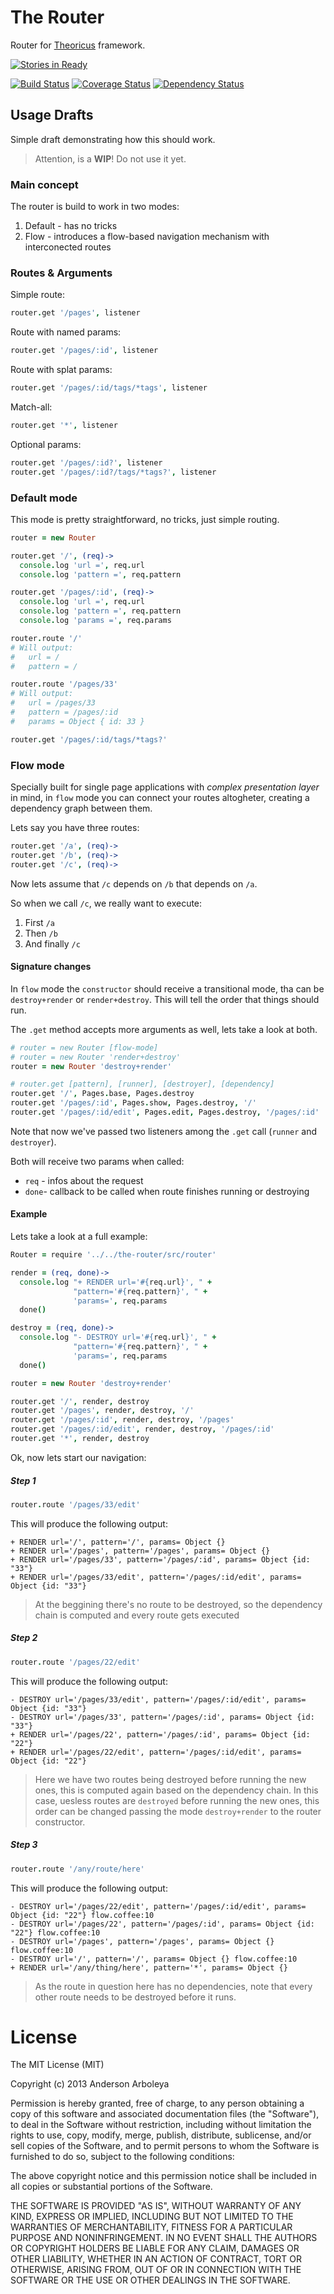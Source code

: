 # The Router

Router for [Theoricus](https://github.com/theoricus/theoricus) framework.

[![Stories in Ready](https://badge.waffle.io/theoricus/the-router.png)](http://waffle.io/theoricus/the-router)  

[![Build Status](https://travis-ci.org/theoricus/the-router.png?branch=master)](https://travis-ci.org/theoricus/the-router) [![Coverage Status](https://coveralls.io/repos/theoricus/the-router/badge.png)](https://coveralls.io/r/theoricus/the-router) [![Dependency Status](https://gemnasium.com/theoricus/the-router.png)](https://gemnasium.com/theoricus/the-router)

## Usage Drafts

Simple draft demonstrating how this should work.

> Attention, is a **WIP**! Do not use it yet.

### Main concept

The router is build to work in two modes:
 1. Default - has no tricks
 1. Flow - introduces a flow-based navigation mechanism with interconected
 routes

### Routes & Arguments

Simple route:

````coffeescript
router.get '/pages', listener
````

Route with named params:

````coffeescript
router.get '/pages/:id', listener
````

Route with splat params:

````coffeescript
router.get '/pages/:id/tags/*tags', listener
````

Match-all:

````coffeescript
router.get '*', listener
````

Optional params:

````coffeescript
router.get '/pages/:id?', listener
router.get '/pages/:id?/tags/*tags?', listener
````


### Default mode

This mode is pretty straightforward, no tricks, just simple routing.

````coffeescript
router = new Router

router.get '/', (req)->
  console.log 'url =', req.url
  console.log 'pattern =', req.pattern

router.get '/pages/:id', (req)->
  console.log 'url =', req.url
  console.log 'pattern =', req.pattern
  console.log 'params =', req.params

router.route '/'
# Will output:
#   url = /
#   pattern = /

router.route '/pages/33'
# Will output:
#   url = /pages/33
#   pattern = /pages/:id
#   params = Object { id: 33 }
````

````coffeescript
router.get '/pages/:id/tags/*tags?'
````

### Flow mode

Specially built for single page applications with *complex presentation layer*
in mind, in `flow` mode you can connect your routes altogheter, creating a
dependency graph between them.

Lets say you have three routes:

````coffeescript
router.get '/a', (req)->
router.get '/b', (req)->
router.get '/c', (req)->
````

Now lets assume that `/c` depends on `/b` that depends on `/a`.

So when we call `/c`, we really want to execute:
  1. First `/a`
  1. Then `/b`
  1. And finally `/c`

#### Signature changes

In `flow` mode the `constructor` should receive a transitional mode, tha can be
`destroy+render` or `render+destroy`. This will tell the order that things
should run.

The `.get` method accepts more arguments as well, lets take a look at both.



````coffeescript
# router = new Router [flow-mode]
# router = new Router 'render+destroy'
router = new Router 'destroy+render'

# router.get [pattern], [runner], [destroyer], [dependency]
router.get '/', Pages.base, Pages.destroy
router.get '/pages/:id', Pages.show, Pages.destroy, '/'
router.get '/pages/:id/edit', Pages.edit, Pages.destroy, '/pages/:id'
````

Note that now we've passed two listeners among the `.get` call (`runner` and
`destroyer`).

Both will receive two params when called:
- `req` - infos about the request
- `done`- callback to be called when route finishes running or destroying

#### Example

Lets take a look at a full example:

````coffeescript
Router = require '../../the-router/src/router'

render = (req, done)->
  console.log "+ RENDER url='#{req.url}', " +
              "pattern='#{req.pattern}', " +
              'params=', req.params
  done()

destroy = (req, done)->
  console.log "- DESTROY url='#{req.url}', " +
              "pattern='#{req.pattern}', " +
              'params=', req.params
  done()

router = new Router 'destroy+render'

router.get '/', render, destroy
router.get '/pages', render, destroy, '/'
router.get '/pages/:id', render, destroy, '/pages'
router.get '/pages/:id/edit', render, destroy, '/pages/:id'
router.get '*', render, destroy
````

Ok, now lets start our navigation:

##### Step 1

````coffeescript
router.route '/pages/33/edit'
````

This will produce the following output:

````
+ RENDER url='/', pattern='/', params= Object {}
+ RENDER url='/pages', pattern='/pages', params= Object {}
+ RENDER url='/pages/33', pattern='/pages/:id', params= Object {id: "33"}
+ RENDER url='/pages/33/edit', pattern='/pages/:id/edit', params= Object {id: "33"} 
````
> At the beggining there's no route to be destroyed, so the dependency chain is
> computed and every route gets executed

##### Step 2

````coffeescript
router.route '/pages/22/edit'
````

This will produce the following output:

````
- DESTROY url='/pages/33/edit', pattern='/pages/:id/edit', params= Object {id: "33"}
- DESTROY url='/pages/33', pattern='/pages/:id', params= Object {id: "33"}
+ RENDER url='/pages/22', pattern='/pages/:id', params= Object {id: "22"}
+ RENDER url='/pages/22/edit', pattern='/pages/:id/edit', params= Object {id: "22"}
````

> Here we have two routes being destroyed before running the new ones, this is computed
> again based on the dependency chain. In this case, uesless routes are `destroyed` before
> running the new ones, this order can be changed passing the mode `destroy+render` to the
> router constructor.

##### Step 3

````coffeescript
router.route '/any/route/here'
````

This will produce the following output:

````
- DESTROY url='/pages/22/edit', pattern='/pages/:id/edit', params= Object {id: "22"} flow.coffee:10
- DESTROY url='/pages/22', pattern='/pages/:id', params= Object {id: "22"} flow.coffee:10
- DESTROY url='/pages', pattern='/pages', params= Object {} flow.coffee:10
- DESTROY url='/', pattern='/', params= Object {} flow.coffee:10
+ RENDER url='/any/thing/here', pattern='*', params= Object {} 
````

> As the route in question here has no dependencies, note that every other route needs to
> be destroyed before it runs.


# License

The MIT License (MIT)

Copyright (c) 2013 Anderson Arboleya

Permission is hereby granted, free of charge, to any person obtaining a copy of
this software and associated documentation files (the "Software"), to deal in
the Software without restriction, including without limitation the rights to
use, copy, modify, merge, publish, distribute, sublicense, and/or sell copies of
the Software, and to permit persons to whom the Software is furnished to do so,
subject to the following conditions:

The above copyright notice and this permission notice shall be included in all
copies or substantial portions of the Software.

THE SOFTWARE IS PROVIDED "AS IS", WITHOUT WARRANTY OF ANY KIND, EXPRESS OR
IMPLIED, INCLUDING BUT NOT LIMITED TO THE WARRANTIES OF MERCHANTABILITY, FITNESS
FOR A PARTICULAR PURPOSE AND NONINFRINGEMENT. IN NO EVENT SHALL THE AUTHORS OR
COPYRIGHT HOLDERS BE LIABLE FOR ANY CLAIM, DAMAGES OR OTHER LIABILITY, WHETHER
IN AN ACTION OF CONTRACT, TORT OR OTHERWISE, ARISING FROM, OUT OF OR IN
CONNECTION WITH THE SOFTWARE OR THE USE OR OTHER DEALINGS IN THE SOFTWARE.
